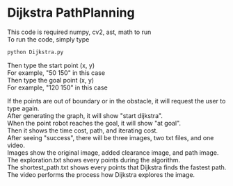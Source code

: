 # Dijkstra PathPlanning  
This code is required numpy, cv2, ast, math to run  
To run the code, simply type  
```bash  
python Dijkstra.py  
```
Then type the start point (x, y)  
For example, "50 150" in this case  
Then type the goal point (x, y)  
For example, "120 150" in this case  
  
If the points are out of boundary or in the obstacle, it will request the user to type again.  
After generating the graph, it will show "start dijkstra".  
When the point robot reaches the goal, it will show "at goal".  
Then it shows the time cost, path, and iterating cost.  
After seeing "success", there will be three images, two txt files, and one video.    
Images show the original image, added clearance image, and path image.  
The exploration.txt shows every points during the algorithm.  
The shortest_path.txt shows every points that Dijkstra finds the fastest path.  
The video performs the process how Dijkstra explores the image.  

